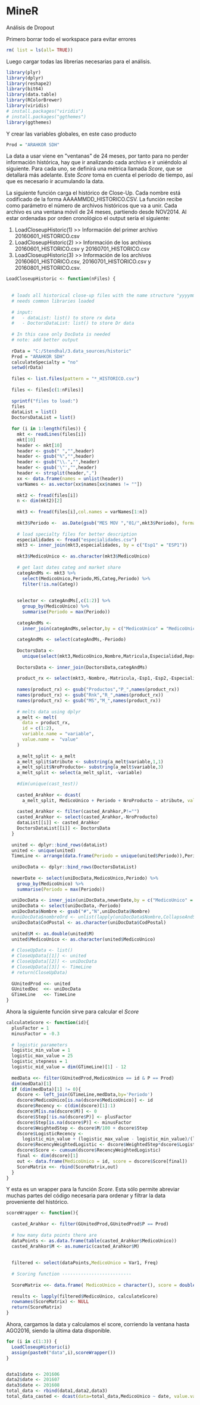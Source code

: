 # MineR

Análisis de Dropout

Primero borrar todo el workspace para evitar errores

```R
rm( list = ls(all= TRUE))
```

Luego cargar todas las librerias necesarias para el análisis.
```R
library(plyr)
library(dplyr)
library(reshape2)
library(bit64)
library(data.table)
library(RColorBrewer)
library(viridis)
# install.packages("viridis")
# install.packages("ggthemes")
library(ggthemes)
```
Y crear las variables globales, en este caso producto

```R
Prod = "ARAHKOR SDH" 
```

La data a usar viene en "ventanas" de 24 meses, por tanto para no perder información histórica, hay que ir analizando cada archivo e ir uniéndolo al siguiente. Para cada uno, se definirá una métrica llamada _Score_, que se detallará más adelante. Este _Score_ toma en cuenta el periodo de tiempo, así que es necesario ir acumulando la data.

La siguiente función carga el histórico de Close-Up. Cada nombre está codificado de la forma AAAAMMDD_HISTORICO.CSV. La función recibe como parámetro el número de archivos históricos que va a unir. Cada archivo es una ventana móvil de 24 meses, partiendo desde NOV2014. Al estar ordenadas por orden cronológico el output sería el siguiente:

1. LoadCloseupHistoric(1) >> Información del primer archivo 20160601_HISTORICO.csv
2. LoadCloseupHistoric(2) >> Información de los archivos 20160601_HISTORICO.csv y 20160701_HISTORICO.csv
3. LoadCloseupHistoric(3) >> Información de los archivos 20160601_HISTORICO.csv, 20160701_HISTORICO.csv y 20160801_HISTORICO.csv.

```R
LoadCloseupHistoric <- function(nFiles) {
  
  
  # loads all historical close-up files with the name structure "yyyymm_HISTORICO.csv"
  # needs common libraries loaded 
  
  # input: 
  #   - dataList: list() to store rx data
  #   - DoctorsDataList: list() to store Dr data
  
  # In this case only DocData is needed
  # note: add better output
  
  rData = "C:/Stendhal/3.data_sources/historic"
  Prod = "ARAHKOR SDH" 
  calculateSpecialty = "no"
  setwd(rData)
  
  files <- list.files(pattern = "*_HISTORICO.csv")
  
  files <- files[c(1:nFiles)]
  
  sprintf("files to load:")
  files
  dataList = list()  
  DoctorsDataList = list()
  
  for (i in 1:length(files)) {
    mkt <- readLines(files[i])
    mkt[10]
    header <- mkt[10]
    header <- gsub(" ","",header)
    header <- gsub("%","",header)
    header <- gsub("\\.","",header)
    header <- gsub('\"',"",header)
    header <- strsplit(header,",")
    xx <- data.frame(names = unlist(header))
    varNames <- as.vector(xx$names[xx$names != ""])
    
    mkt2 <- fread(files[i])
    n <- dim(mkt2)[2]
    
    mkt3 <- fread(files[i],col.names = varNames[1:n])
    
    mkt3$Periodo <-  as.Date(gsub("MES MOV ","01/",mkt3$Periodo), format = "%d/%m/%y")
    
    # load specialty files for better description
    especialidades <- fread("especialidades.csv")
    mkt3 <- inner_join(mkt3,especialidades, by = c("Esp1" = "ESP1"))
    
    mkt3$MedicoUnico <- as.character(mkt3$MedicoUnico)
    
    # get last dates categ and market share
    categAndMs <- mkt3 %>%
      select(MedicoUnico,Periodo,MS,Categ,Periodo) %>%
      filter(!is.na(Categ))
    
    
    selector <- categAndMs[,c(1:2)] %>%
      group_by(MedicoUnico) %>%
      summarise(Periodo = max(Periodo))
    
    categAndMs <- 
      inner_join(categAndMs,selector,by = c("MedicoUnico" = "MedicoUnico","Periodo"="Periodo"))
    
    categAndMs <- select(categAndMs,-Periodo)
    
    DoctorsData <- 
      unique(select(mkt3,MedicoUnico,Nombre,Matricula,Especialidad,Representantes,Domicilio,CodPostal,Localidad,Region,Periodo,-Categ,-MS))
    
    DoctorsData <- inner_join(DoctorsData,categAndMs)
    
    product_rx <- select(mkt3,-Nombre,-Matricula,-Esp1,-Esp2,-Especialidad,-Representantes,-Mercado,-Domicilio,-CodPostal,-Localidad,-Region,-Domicilio2,-Categ,-MS)
    
    names(product_rx) <- gsub("Productos","P_",names(product_rx))
    names(product_rx) <- gsub("Rnk","R_",names(product_rx))
    names(product_rx) <- gsub("MS","M_",names(product_rx))
    
    # melts data using dplyr
    a_melt <- melt(
      data = product_rx,
      id = c(1:2),
      variable.name = "variable",
      value.name =  "value"
    )
    
    a_melt_split <- a_melt
    a_melt_split$atribute <- substring(a_melt$variable,1,1)
    a_melt_split$NroProducto<- substring(a_melt$variable,3)
    a_melt_split <- select(a_melt_split, -variable)
    
    #dim(unique(cast_test))
    
    casted_Arahkor <- dcast(
      a_melt_split, MedicoUnico + Periodo + NroProducto ~ atribute, value.var="value" )
    
    casted_Arahkor <- filter(casted_Arahkor,P!="")
    casted_Arahkor <- select(casted_Arahkor,-NroProducto)
    dataList[[i]] <- casted_Arahkor
    DoctorsDataList[[i]] <- DoctorsData
  }
  
  united <- dplyr::bind_rows(dataList)
  united <- unique(united)
  TimeLine <- arrange(data.frame(Periodo = unique(united$Periodo)),Periodo)
  
  uniDocData <- dplyr::bind_rows(DoctorsDataList)
  
  newerDate <- select(uniDocData,MedicoUnico,Periodo) %>%
    group_by(MedicoUnico) %>%
    summarise(Periodo = max(Periodo))
  
  uniDocData <- inner_join(uniDocData,newerDate,by = c("MedicoUnico" = "MedicoUnico","Periodo" = "Periodo"))
  uniDocData <- select(uniDocData,-Periodo)
  uniDocData$Nombre <- gsub("#","N",uniDocData$Nombre)
  #uniDocData$nombreOrd <- unlist(lapply(uniDocData$Nombre,CollapseAndSort))
  uniDocData$CodPostal <- as.character(uniDocData$CodPostal)
  
  united$M <- as.double(united$M)
  united$MedicoUnico <- as.character(united$MedicoUnico)
  
  # CloseUpData <- list()
  # CloseUpData[[1]] <- united
  # CloseUpData[[2]] <- uniDocData
  # CloseUpData[[3]] <- TimeLine
  # return(CloseUpData)
  
  GUnitedProd <<- united
  GUnitedDoc  <<- uniDocData
  GTimeLine   <<- TimeLine
} 
```

Ahora la siguiente función sirve para calcular el _Score_

```r
calculateScore <- function(id){
  plusFactor = 1
  minusFactor = -0.3
  
  # logistic parameters
  logistic_min_value = 1
  logistic_max_value = 25
  logistic_stepness = 1
  logistic_mid_value = dim(GTimeLine)[1] - 12
  
  medData <<- filter(GUnitedProd,MedicoUnico == id & P == Prod)
  dim(medData)[1]
  if (dim(medData)[1] != 0){
    dscore <- left_join(GTimeLine,medData,by='Periodo')
    dscore$MedicoUnico[is.na(dscore$MedicoUnico)] <- id
    dscore$Recency <- c(dim(dscore)[1]:1)
    dscore$M[is.na(dscore$M)] <- 0
    dscore$Step[!is.na(dscore$P)] <- plusFactor
    dscore$Step[is.na(dscore$P)] <- minusFactor
    dscore$WeightedStep <- dscore$M/100 + dscore$Step
    dscore$LogisticRecency <- 
      logistic_min_value + (logistic_max_value - logistic_min_value)/(logistic_min_value + exp(logistic_stepness*(dscore$Recency-logistic_mid_value)))
    dscore$RecencyWeightedLogistic <- dscore$WeightedStep*dscore$LogisticRecency
    dscore$Score <- cumsum(dscore$RecencyWeightedLogistic)
    final <- dim(dscore)[1]
    out <- data.frame(MedicoUnico = id, score = dscore$Score[final])
    ScoreMatrix <<- rbind(ScoreMatrix,out)
  }
}
```

Y esta es un wrapper para la función _Score_. Esta sólo permite abreviar muchas partes del código necesaria para ordenar y filtrar la data proveniente del histórico.

```r
scoreWrapper <- function(){
  
  casted_Arahkor <- filter(GUnitedProd,GUnitedProd$P == Prod)
  
  # how many data points there are
  dataPoints <- as.data.frame(table(casted_Arahkor$MedicoUnico))
  casted_Arahkor$M <- as.numeric(casted_Arahkor$M)
  
  
  filtered <- select(dataPoints,MedicoUnico = Var1, Freq)
  
  # Scoring function --------------------------
  
  ScoreMatrix <<- data.frame( MedicoUnico = character(), score = double())
  
  results <- lapply(filtered$MedicoUnico, calculateScore)
  rownames(ScoreMatrix) <- NULL
  return(ScoreMatrix)
}
```

Ahora, cargamos la data y calculamos el score, corriendo la ventana hasta AGO2016, siendo la última data disponible.
```r
for (i in c(1:3)) {
  LoadCloseupHistoric(i)
  assign(paste0("data",i),scoreWrapper())
}


data1$date <- 201606
data2$date <- 201607
data3$date <- 201608
total_data <- rbind(data1,data2,data3)
total_data_casted <- dcast(data=total_data,MedicoUnico ~ date, value.var = "score")
```



